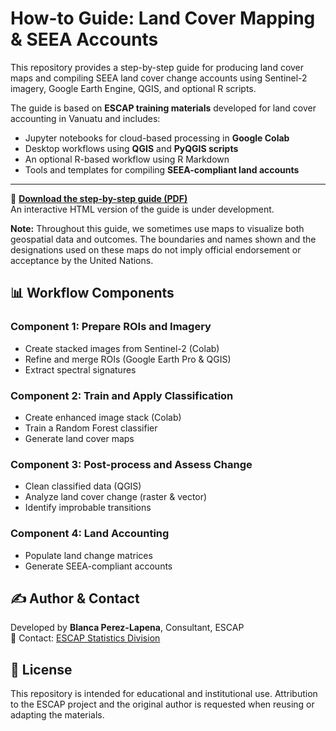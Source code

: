 # How-to Guide: Land Cover Mapping & SEEA Accounts

This repository provides a step-by-step guide for producing land cover maps and compiling SEEA land cover change accounts using Sentinel-2 imagery, Google Earth Engine, QGIS, and optional R scripts.

The guide is based on **ESCAP training materials** developed for land cover accounting in Vanuatu and includes:

- Jupyter notebooks for cloud-based processing in **Google Colab**
- Desktop workflows using **QGIS** and **PyQGIS scripts**
- An optional R-based workflow using R Markdown
- Tools and templates for compiling **SEEA-compliant land accounts**

---

📄 **[Download the step-by-step guide (PDF)](https://github.com/ESCAP-SD/LandCoverHowto/blob/main/20250507_AFTER_MarchApril_training_SENT.pdf)**  
An interactive HTML version of the guide is under development.

**Note:** Throughout this guide, we sometimes use maps to visualize both geospatial data and outcomes. The boundaries and names shown and the designations used on these maps do not imply official endorsement or acceptance by the United Nations.

## 📊 Workflow Components

### Component 1: Prepare ROIs and Imagery
- Create stacked images from Sentinel-2 (Colab)
- Refine and merge ROIs (Google Earth Pro & QGIS)
- Extract spectral signatures

### Component 2: Train and Apply Classification
- Create enhanced image stack (Colab)
- Train a Random Forest classifier
- Generate land cover maps

### Component 3: Post-process and Assess Change
- Clean classified data (QGIS)
- Analyze land cover change (raster & vector)
- Identify improbable transitions

### Component 4: Land Accounting
- Populate land change matrices
- Generate SEEA-compliant accounts

## ✍️ Author & Contact

Developed by **Blanca Perez-Lapena**, Consultant, ESCAP  
📧 Contact: [ESCAP Statistics Division](https://www.unescap.org/our-work/statistics)

## 📜 License

This repository is intended for educational and institutional use. Attribution to the ESCAP project and the original author is requested when reusing or adapting the materials.
